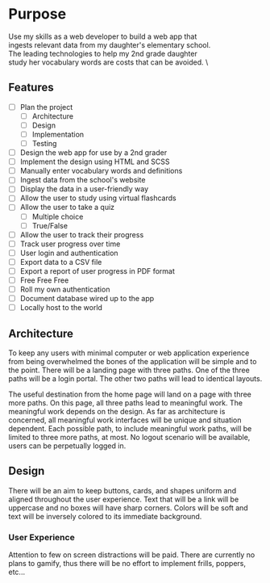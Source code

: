 # Purpose
Use my skills as a web developer to build a web app that\
ingests relevant data from my daughter's elementary school.\
The leading technologies to help my 2nd grade daughter \
study her vocabulary words are costs that can be avoided. \

## Features
- [ ] Plan the project
  - [ ] Architecture
  - [ ] Design
  - [ ] Implementation
  - [ ] Testing
- [ ] Design the web app for use by a 2nd grader
- [ ] Implement the design using HTML and SCSS
- [ ] Manually enter vocabulary words and definitions
- [ ] Ingest data from the school's website
- [ ] Display the data in a user-friendly way
- [ ] Allow the user to study using virtual flashcards
- [ ] Allow the user to take a quiz
  - [ ] Multiple choice
  - [ ] True/False
- [ ] Allow the user to track their progress
- [ ] Track user progress over time
- [ ] User login and authentication
- [ ] Export data to a CSV file
- [ ] Export a report of user progress in PDF format
- [ ] Free Free Free
- [ ] Roll my own authentication
- [ ] Document database wired up to the app
- [ ] Locally host to the world

## Architecture
To keep any users with minimal computer or web application experience from being overwhelmed the bones of the application will be simple and to the point. There will be a landing page with three paths.  One of the three paths will be a login portal.  The other two paths will lead to identical layouts.

The useful destination from the home page will land on a page with three more paths.  On this page, all three paths lead to meaningful work. The meaningful work depends on the design.  As far as architecture is concerned, all meaningful work interfaces will be unique and situation dependent. Each possible path, to include meaningful work paths, will be limited to three more paths, at most. No logout scenario will be available, users can be perpetually logged in.

## Design
There will be an aim to keep buttons, cards, and shapes uniform and aligned throughout the user experience. Text that will be a link will be uppercase and no boxes will have sharp corners.  Colors will be soft and text will be inversely colored to its immediate background. 

### User Experience
Attention to few on screen distractions will be paid.  There are currently no plans to gamify, thus there will be no effort to implement frills, poppers, etc... 



